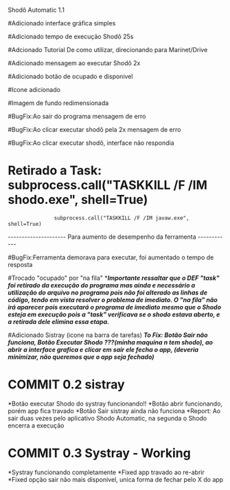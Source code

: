 Shodô Automatic 1.1

#Adicionado interface gráfica simples

#Adicionado tempo de execução Shodô 25s

#Adcionado Tutorial De como utilizar, direcionando para Marinet/Drive

#Adicionado mensagem ao executar Shodô 2x

#Adicionado botão de ocupado e disponivel

#Icone adicionado

#Imagem de fundo redimensionada 

#BugFix:Ao sair do programa mensagem de erro

#BugFix:Ao clicar executar shodô pela 2x mensagem de erro

#BugFix:Ao clicar executar shodô, interface não respondia

# Retirado a Task: subprocess.call("TASKKILL /F /IM shodo.exe", shell=True)
                   subprocess.call("TASKKILL /F /IM javaw.exe", shell=True)
--------------------- Para aumento de desempenho da ferramenta ------------

#BugFix:Ferramenta demorava para executar, foi aumentado o tempo de resposta

#Trocado "ocupado" por "na fila"
******Importante ressaltar  que o DEF "task" foi retirado da execução do programa mas ainda e necessário a utilização do arquivo no programa pois não foi alterado as linhas de código, tendo em vista resolver o problema de imediato.  O "na fila" não irá aparecer pois executará o programa de imediato mesmo que o Shodo esteja em execução pois a "task" verificava se o shodo estava aberto, e a retirada dele elimina essa etapa.*****

#Adicionado Sistray (icone na barra de tarefas)
*****To Fix: Botão Sair não funciona, Botão Executar Shodo ???(minha maquina n tem shodo), ao abrir a interface grafica e clicar em sair ele fecha o app, (deveria minimizar, não queremos que o app seja fechado)*****

# COMMIT 0.2 sistray
*Botão executar Shodo do systray funcionando!!
*Botão abrir funcionando, porém app fica travado
*Botão Sair sistray ainda não funciona
*Report: Ao sair duas vezes pelo aplicativo Shodo Automatic, na segunda o Shodo encerra a execução

# COMMIT 0.3 Systray - Working
*Systray funcionando completamente
*Fixed app travado ao re-abrir
*Fixed opção sair não mais disponivel, unica forma de fechar pelo X do app
